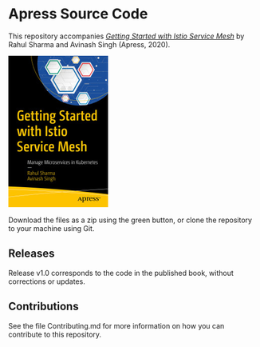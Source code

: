 # Apress Source Code

This repository accompanies [*Getting Started with Istio Service Mesh*](https://www.apress.com/9781484254578) by Rahul Sharma and Avinash Singh (Apress, 2020).

[comment]: #cover
![Cover image](9781484254578.jpg)

Download the files as a zip using the green button, or clone the repository to your machine using Git.

## Releases

Release v1.0 corresponds to the code in the published book, without corrections or updates.

## Contributions

See the file Contributing.md for more information on how you can contribute to this repository.